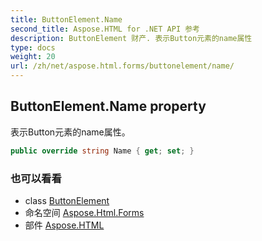 ```yaml
---
title: ButtonElement.Name
second_title: Aspose.HTML for .NET API 参考
description: ButtonElement 财产. 表示Button元素的name属性
type: docs
weight: 20
url: /zh/net/aspose.html.forms/buttonelement/name/
---
```

## ButtonElement.Name property

表示Button元素的name属性。

```csharp
public override string Name { get; set; }
```

### 也可以看看

* class [ButtonElement](../)
* 命名空间 [Aspose.Html.Forms](../../buttonelement/)
* 部件 [Aspose.HTML](../../../)


